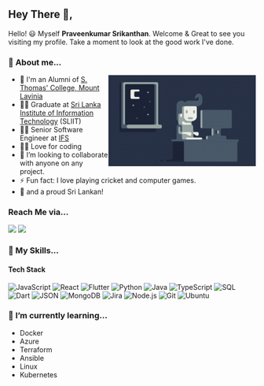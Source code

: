 ## Hey There 👋, 

Hello! 😃 Myself **Praveenkumar Srikanthan**. Welcome & Great to see you visiting my profile. Take a moment to look at the good work I've done.

### 📜 **About me...**

<img alt="Night Coding" src="https://raw.githubusercontent.com/AVS1508/AVS1508/master/assets/Night-Coding.gif" align="right"/>

- 🏫 I'm an Alumni of [S. Thomas' College, Mount Lavinia](https://www.stcmount.edu.lk/) <br>
- 👨‍🎓 Graduate at [Sri Lanka Institute of Information Technology](https://www.sliit.lk/) (SLIIT)<br>
- 👩‍💻 Senior Software Engineer at [IFS](https://www.ifs.com/lk/) <br>
- 🐱‍👤 Love for coding <br>
- 👯 I’m looking to collaborate with anyone on any project.
- ⚡ Fun fact: I love playing cricket and computer games.
- 💖 and a proud Sri Lankan!

### **Reach Me via...**

[![](https://img.shields.io/badge/GitHub-100000?style=for-the-badge&logo=github&logoColor=white)](https://github.com/pk21-praveen)
[![](https://img.shields.io/badge/LinkedIn-0077B5?style=for-the-badge&logo=linkedin&logoColor=white)](www.linkedin.com/in/praveenkumar-srikanthan-167a7315a)


### **💪 My Skills...**

#### **Tech Stack**

![JavaScript](https://img.shields.io/badge/-JavaScript-000?&logo=JavaScript&logoColor=ddc508)
![React](https://img.shields.io/badge/-React-000?&logo=React)
![Flutter](https://img.shields.io/badge/-Flutter-000?&logo=Flutter&logoColor=2196F3)
![Python](https://img.shields.io/badge/-Python-000?&logo=python)
![Java](https://img.shields.io/badge/-Java-000?&logo=Java&logoColor=orange)
![TypeScript](https://img.shields.io/badge/-TypeScript-000?&logo=TypeScript&logoColor=007ACC)
![SQL](https://img.shields.io/badge/-SQL-000?&logo=MySQL&logoColor=white)
![Dart](https://img.shields.io/badge/-Dart-000?&logo=dart&logoColor=2196F3)
![JSON](https://img.shields.io/badge/-JSON-000?&logo=json&logoColor=yellow)
![MongoDB](https://img.shields.io/badge/-MongoDB-000?style=round&logo=mongodb)
![Jira](https://img.shields.io/badge/-Jira-000?&logo=Jira-Software&logoColor=0052CC)
![Node.js](https://img.shields.io/badge/-Node.js-000?&logo=node.js)
![Git](https://img.shields.io/badge/-Git-000?style=round&logo=git)
![Ubuntu](https://img.shields.io/badge/Ubuntu-000?&logo=ubuntu&logoColor=white)


### 📖 **I’m currently learning...**

- Docker
- Azure
- Terraform
- Ansible
- Linux
- Kubernetes


